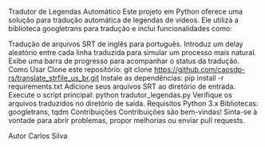 Tradutor de Legendas Automático
Este projeto em Python oferece uma solução para tradução automática de legendas de vídeos. Ele utiliza a biblioteca googletrans para tradução e inclui funcionalidades como:

Tradução de arquivos SRT de inglês para português.
Introduz um delay aleatório entre cada linha traduzida para simular um processo mais natural.
Exibe uma barra de progresso para acompanhar o status da tradução.
Como Usar
Clone este repositório: git clone https://github.com/caosdp-rs/translate_strfile_us_br.git
Instale as dependências: pip install -r requirements.txt
Adicione seus arquivos SRT ao diretório de entrada.
Execute o script principal: python tradutor_legendas.py
Verifique os arquivos traduzidos no diretório de saída.
Requisitos
Python 3.x
Bibliotecas: googletrans, tqdm
Contribuições
Contribuições são bem-vindas! Sinta-se à vontade para abrir problemas, propor melhorias ou enviar pull requests.

Autor
Carlos Silva
